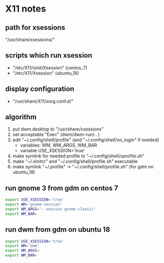 # X11 notes

## path for xsessions
"/usr/share/xsessions/"

## scripts which run xsession
+ "/etc/X11/xinit/Xsession"     (centos_7)
+ "/etc/X11/Xsession"           (ubuntu_18)

## display configuration
+ "/usr/share/X11/xorg.conf.d/"

## algorithm
1. put dwm.desktop to "/usr/share/xsessions"
2. set acceptable "Exec" (dwm/dwm-run/...)
3. edit "~/.config/shell/profile" (and "~/.config/shell/on_login" if needed)
    + variables: WM, WM_ARGS, WM_BAR
    + variable USE_XSESSION='true'
4. make symlink for needed profile to "~/.config/shell/xprofile.sh"
5. make "~/.xinitrc" and "~/.config/shell/profile.sh" executable
6. make symlink "~/.profile" -> "~/.config/shell/profile.sh" (for gdm on ubuntu_18)

## run gnome 3 from gdm on centos 7
```bash
export USE_XSESSION='true'
export WM='gnome-session'
export WM_ARGS='--session gnome-classic'
export WM_BAR=
```

## run dwm from gdm on ubuntu 18
```bash
export USE_XSESSION='true'
export WM='dwm'
export WM_ARGS=
export WM_BAR=
```
